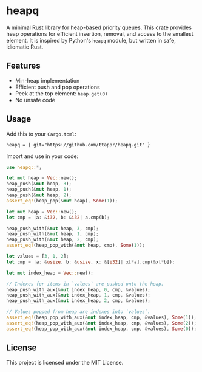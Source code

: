 # heapq

A minimal Rust library for heap-based priority queues. This crate provides
heap operations for efficient insertion, removal, and access to the smallest 
element. It is inspired by Python's `heapq` module, but written
in safe, idiomatic Rust.

## Features

- Min-heap implementation
- Efficient push and pop operations
- Peek at the top element: `heap.get(0)`
- No unsafe code

## Usage

Add this to your `Cargo.toml`:

```
heapq = { git="https://github.com/ttappr/heapq.git" }
```

Import and use in your code:

```rust
use heapq::*;

let mut heap = Vec::new();
heap_push(&mut heap, 3);
heap_push(&mut heap, 1);
heap_push(&mut heap, 2);
assert_eq!(heap_pop(&mut heap), Some(1));

let mut heap = Vec::new();
let cmp = |a: &i32, b: &i32| a.cmp(b);

heap_push_with(&mut heap, 3, cmp);
heap_push_with(&mut heap, 1, cmp);
heap_push_with(&mut heap, 2, cmp);
assert_eq!(heap_pop_with(&mut heap, cmp), Some(1));

let values = [3, 1, 2];
let cmp = |a: &usize, b: &usize, x: &[i32]| x[*a].cmp(&x[*b]);

let mut index_heap = Vec::new();

// Indexes for items in `values` are pushed onto the heap.
heap_push_with_aux(&mut index_heap, 0, cmp, &values);
heap_push_with_aux(&mut index_heap, 1, cmp, &values);
heap_push_with_aux(&mut index_heap, 2, cmp, &values);

// Values popped from heap are indexes into `values`.
assert_eq!(heap_pop_with_aux(&mut index_heap, cmp, &values), Some(1));
assert_eq!(heap_pop_with_aux(&mut index_heap, cmp, &values), Some(2));
assert_eq!(heap_pop_with_aux(&mut index_heap, cmp, &values), Some(0));
```

## License

This project is licensed under the MIT License.
